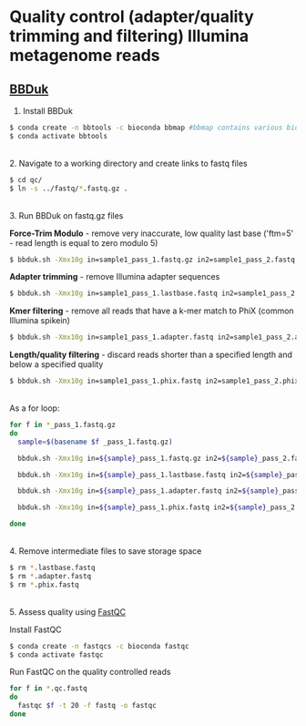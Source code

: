 # Quality control (adapter/quality trimming and filtering) Illumina metagenome reads

## [BBDuk](https://jgi.doe.gov/data-and-tools/software-tools/bbtools/bb-tools-user-guide/bbduk-guide/)

1. Install BBDuk

```bash
$ conda create -n bbtools -c bioconda bbmap #bbmap contains various bioinformatic tools including BBDuk
$ conda activate bbtools
```

\
2. Navigate to a working directory and create links to fastq files

```bash
$ cd qc/
$ ln -s ../fastq/*.fastq.gz .
```

\
3. Run BBDuk on fastq.gz files

**Force-Trim Modulo** - remove very inaccurate, low quality last base ('ftm=5' - read length is equal to zero modulo 5)

```bash
$ bbduk.sh -Xmx10g in=sample1_pass_1.fastq.gz in2=sample1_pass_2.fastq.gz out=sample1_pass_1.lastbase.fastq out2=sample1_pass_2.lastbase.fastq ftm=5 threads=20 >& sample1.lastbase.log.txt
```

**Adapter trimming** - remove Illumina adapter sequences

```bash
$ bbduk.sh -Xmx10g in=sample1_pass_1.lastbase.fastq in2=sample1_pass_2.lastbase.fastq out=sample1_pass_1.adapter.fastq out2=sample1_pass_2.adapter.fastq ref=/bbmap-39.01-0/resources/adapters.fa ktrim=r k=23 mink=11 hdist=1 tpe tbo threads=20 >& sample1.adapter.log.txt
```

**Kmer filtering** - remove all reads that have a k-mer match to PhiX (common Illumina spikein)

```bash
$ bbduk.sh -Xmx10g in=sample1_pass_1.adapter.fastq in2=sample1_pass_2.adapter.fastq out=sample1_pass_1.phix.fastq out2=sample1_pass_2.phix.fastq ref=/bbmap-39.01-0/resources/phix_adapters.fa.gz k=31 hdist=1 stats=sample1_stats.txt threads=20 >& $sample1.phix.log.txt
```

**Length/quality filtering** - discard reads shorter than a specified length and below a specified quality 

```bash
$ bbduk.sh -Xmx10g in=sample1_pass_1.phix.fastq in2=sample1_pass_2.phix.fastq out=sample1_pass_1.qc.fastq out2=sample1_pass_2.qc.fastq qtrim=rl trimq=15 minlength=30 threads=20 >& sample1.quality.log.txt
```

\
As a for loop:

```bash
for f in *_pass_1.fastq.gz
do 
  sample=$(basename $f _pass_1.fastq.gz)

  bbduk.sh -Xmx10g in=${sample}_pass_1.fastq.gz in2=${sample}_pass_2.fastq.gz out=${sample}_pass_1.lastbase.fastq out2=${sample}_pass_2.lastbase.fastq ftm=5 threads=40 >& ${sample}.lastbase.log.txt

  bbduk.sh -Xmx10g in=${sample}_pass_1.lastbase.fastq in2=${sample}_pass_2.lastbase.fastq out=${sample}_pass_1.adapter.fastq out2=${sample}_pass_2.adapter.fastq ref=/bbmap-39.01-0/resources/adapters.fa ktrim=r k=23 mink=11 hdist=1 tpe tbo threads=40 >& ${sample}.adapter.log.txt

  bbduk.sh -Xmx10g in=${sample}_pass_1.adapter.fastq in2=${sample}_pass_2.adapter.fastq out=${sample}_pass_1.phix.fastq out2=${sample}_pass_2.phix.fastq ref=/bbmap-39.01-0/resources/phix_adapters.fa.gz k=31 hdist=1 stats=${sample}_stats.txt threads=40 >& ${sample}.phix.log.txt

  bbduk.sh -Xmx10g in=${sample}_pass_1.phix.fastq in2=${sample}_pass_2.phix.fastq out=${sample}_pass_1.qc.fastq out2=${sample}_pass_2.qc.fastq qtrim=rl trimq=15 minlength=30 threads=40 >& ${sample}.quality.log.txt

done
```

\
  4. Remove intermediate files to save storage space

```bash
$ rm *.lastbase.fastq
$ rm *.adapter.fastq
$ rm *.phix.fastq
```

\
5. Assess quality using [FastQC](https://www.bioinformatics.babraham.ac.uk/projects/fastqc/)

Install FastQC

```bash
$ conda create -n fastqcs -c bioconda fastqc
$ conda activate fastqc
```

Run FastQC on the quality controlled reads

```bash
for f in *.qc.fastq
do 
  fastqc $f -t 20 -f fastq -o fastqc
done
```
